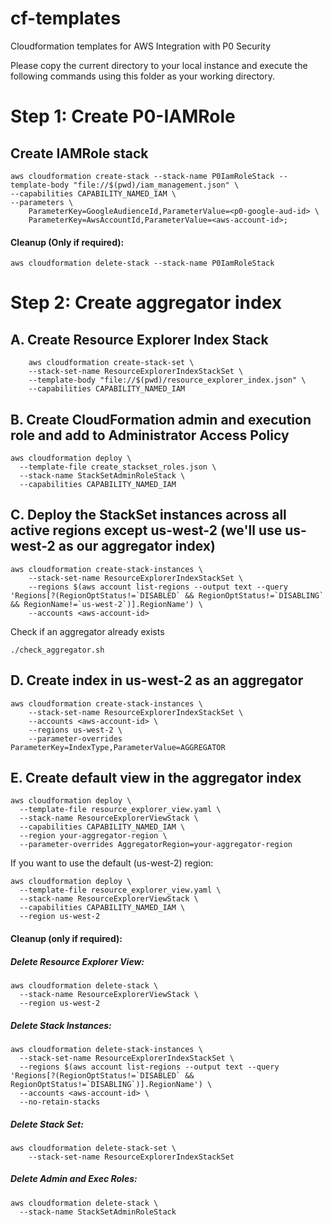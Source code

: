 # cf-templates
Cloudformation templates for AWS Integration with P0 Security

Please copy the current directory to your local instance and execute the following commands using this folder as your working directory.

# Step 1:   Create P0-IAMRole

## Create IAMRole stack

```
aws cloudformation create-stack --stack-name P0IamRoleStack --template-body "file://$(pwd)/iam_management.json" \
--capabilities CAPABILITY_NAMED_IAM \
--parameters \
    ParameterKey=GoogleAudienceId,ParameterValue=<p0-google-aud-id> \
    ParameterKey=AwsAccountId,ParameterValue=<aws-account-id>;
```

#### Cleanup (Only if required):

```
aws cloudformation delete-stack --stack-name P0IamRoleStack
```

# Step 2: Create aggregator index


## A. Create Resource Explorer Index Stack 

```
    aws cloudformation create-stack-set \
    --stack-set-name ResourceExplorerIndexStackSet \
    --template-body "file://$(pwd)/resource_explorer_index.json" \
    --capabilities CAPABILITY_NAMED_IAM
```

## B. Create CloudFormation admin and execution role and add to Administrator Access Policy


```
aws cloudformation deploy \
  --template-file create_stackset_roles.json \
  --stack-name StackSetAdminRoleStack \
  --capabilities CAPABILITY_NAMED_IAM
```


## C. Deploy the StackSet instances across all active regions except us-west-2 (we'll use us-west-2 as our aggregator index)
```
aws cloudformation create-stack-instances \
    --stack-set-name ResourceExplorerIndexStackSet \
    --regions $(aws account list-regions --output text --query 'Regions[?(RegionOptStatus!=`DISABLED` && RegionOptStatus!=`DISABLING` && RegionName!=`us-west-2`)].RegionName') \
    --accounts <aws-account-id>
```

Check if an aggregator already exists
```
./check_aggregator.sh
```


## D. Create index in us-west-2 as an aggregator

```
aws cloudformation create-stack-instances \
    --stack-set-name ResourceExplorerIndexStackSet \
    --accounts <aws-account-id> \
    --regions us-west-2 \
    --parameter-overrides ParameterKey=IndexType,ParameterValue=AGGREGATOR
```

## E. Create default view in the aggregator index

```
aws cloudformation deploy \
  --template-file resource_explorer_view.yaml \
  --stack-name ResourceExplorerViewStack \
  --capabilities CAPABILITY_NAMED_IAM \
  --region your-aggregator-region \
  --parameter-overrides AggregatorRegion=your-aggregator-region
```

If you want to use the default (us-west-2) region:
```
aws cloudformation deploy \
  --template-file resource_explorer_view.yaml \
  --stack-name ResourceExplorerViewStack \
  --capabilities CAPABILITY_NAMED_IAM \
  --region us-west-2
```




#### Cleanup (only if required):

##### Delete Resource Explorer View:
```
aws cloudformation delete-stack \
  --stack-name ResourceExplorerViewStack \
  --region us-west-2
```

##### Delete Stack Instances:
```
aws cloudformation delete-stack-instances \
  --stack-set-name ResourceExplorerIndexStackSet \
  --regions $(aws account list-regions --output text --query 'Regions[?(RegionOptStatus!=`DISABLED` && RegionOptStatus!=`DISABLING`)].RegionName') \
  --accounts <aws-account-id> \
  --no-retain-stacks
```

##### Delete Stack Set:
```
aws cloudformation delete-stack-set \
    --stack-set-name ResourceExplorerIndexStackSet
```

##### Delete Admin and Exec Roles:
```
aws cloudformation delete-stack \
  --stack-name StackSetAdminRoleStack
```